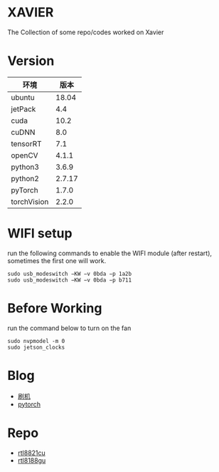 # XAVIER
The Collection of some repo/codes worked on Xavier

# Version
|  环境   | 版本   |
|  ----  | ----  |
|ubuntu  | 18.04 |
|jetPack | 4.4   |
|cuda    | 10.2  |
|cuDNN   |  8.0  |
|tensorRT| 7.1   |
|openCV  | 4.1.1 |
|python3 | 3.6.9 |
|python2 | 2.7.17|
|pyTorch | 1.7.0 |
|torchVision| 2.2.0 |

# WIFI setup
run the following commands to enable the WIFI module (after restart), sometimes the first one will work.

```shell
sudo usb_modeswitch −KW −v 0bda −p 1a2b
sudo usb_modeswitch −KW −v 0bda −p b711
```
# Before Working
run the command below to turn on the fan 

```shell
sudo nvpmodel -m 0
sudo jetson_clocks
```
# Blog
* [刷机](https://blog.csdn.net/qq_38679413/article/details/109398853)
* [pytorch](https://www.jianshu.com/p/9e9c74834283)

# Repo
* [rtl8821cu](https://github.com/whitebatman2/rtl8821CU)
* [rtl8188gu](https://github.com/McMCCRU/rtl8188gu)
